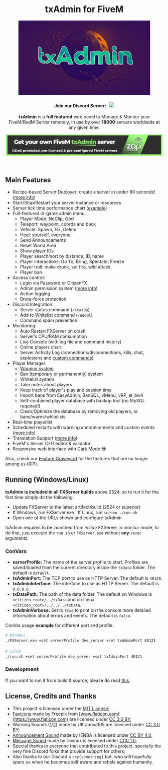 <p align="center">
	<h1 align="center">
		txAdmin for FiveM
	</h1>
	<p align="center">
		<img width="420" height="237" src="docs/banner.png">
	</p>
	<h4 align="center">
		Join our Discord Server: &nbsp; <a href="https://discord.gg/AFAAXzq"><img src="https://discordapp.com/api/guilds/577993482761928734/widget.png?style=shield"></img></a>
	</h4>
	<p align="center">
		<b>txAdmin</b> is a <b>full featured</b> web panel to Manage & Monitor your FiveM/RedM Server remotely, in use by over <strong>18000</strong> servers worldwide at any given time.
	</p>
	<p align="center">
		<a href="https://zap-hosting.com/txadmin4" target="_blank" rel="noopener">
			<img src="docs/zaphosting.png" alt="zap-hosting"></img>
		</a>
	</p>
</p>

<br/>


## Main Features
- Recipe-based Server Deployer: create a server in under 60 seconds! ([more info](docs/recipe.md))
- Start/Stop/Restart your server instance or resources
- Server tick time performance chart ([example](https://i.imgur.com/VG8hpzr.gif))
- Full-featured in-game admin menu:
	- Player Mode: NoClip, God
	- Teleport:  waypoint, coords and back
	- Vehicle: Spawn, Fix, Delete
	- Heal: yourself, everyone
	- Send Announcements
	- Reset World Area
	- Show player IDs
	- Player search/sort by distance, ID, name
	- Player interactions: Go To, Bring, Spectate, Freeze
	- Player troll: make drunk, set fire, wild attack
	- Player ban
- Access control:
	- Login via Password or CitizenFX
	- Admin permission system ([more info](docs/permissions.md))
	- Action logging
	- Brute-force protection
- Discord Integration:
	- Server status command (`/status`)
	- Add to Whitelist command  (`/addwl`)
	- Command spam prevention
- Monitoring:
	- Auto Restart FXServer on crash
	- Server’s CPU/RAM consumption
	- Live Console (with log file and command history)
	- Online players chart
	- Server Activity Log (connections/disconnections, kills, chat, explosions and [custom commands](docs/custom_serverlog.md))
- Player Manager:
	- [Warning system](https://www.youtube.com/watch?v=DeE0-5vtZ4E)
	- Ban (temporary or permanently) system
	- Whitelist system
	- Take notes about players
	- Keep track of player's play and session time
	- Import bans from EasyAdmin, BanSQL, vMenu, vRP, el_bwh
	- Self-contained player database with backup tool (no MySQL required!)
	- Clean/Optimize the database by removing old players, or bans/warns/whitelists
- Real-time playerlist
- Scheduled restarts with warning announcements and custom events ([more info](docs/events.md))
- Translation Support ([more info](docs/translation.md))
- FiveM's Server CFG editor & validator
- Responsive web interface with Dark Mode 😎

Also, check our [Feature Graveyard](docs/feature_graveyard.md) for the features that are no longer among us (RIP).

## Running (Windows/Linux)
**txAdmin is included in all FXServer builds** above 2524, so to run it for the first time simply do the following:
- Update FXServer to the latest artifact/build (2524 or superior)
- If Windows, run FXServer.exe | If Linux, run `screen ./run.sh`
- Open one of the URLs shown and configure txAdmin

txAdmin requires to be launched from *inside* FXServer in monitor mode, to do that, just execute the `run.sh` or `FXServer.exe` without **any** `+exec` arguments.  
  
### ConVars
- **serverProfile:** The name of the server profile to start. Profiles are saved/loaded from the current directory inside the `txData` folder. The default is `default`.
- **txAdminPort:** The TCP port to use as HTTP Server. The default is `40120`.
- **txAdminInterface:** The interface to use as HTTP Server. The default is `0.0.0.0`.
- **txDataPath:** The path of the data folder. The default on Windows is `<citizen_root>/../txData` and on Linux `<citizen_root>/../../../txData`.
- **txAdminVerbose:** Set to `true` to print on the console more detailed information about errors and events. The default is `false`.
  
ConVar usage **example** for different port and profile:  
```bash
# Windows
./FXServer.exe +set serverProfile dev_server +set txAdminPort 40121

# Linux
./run.sh +set serverProfile dev_server +set txAdminPort 40121
```

### Development
If you want to run it from build & source, please do read [this](docs/development.md).


## License, Credits and Thanks
- This project is licensed under the [MIT License](https://github.com/tabarra/txAdmin/blob/master/LICENSE);
- [Favicons](https://www.flaticon.com/free-icon/support_1545728?term=gear%20wrench&page=2&position=11) made by Freepik from [www.flaticon.com](https://www.flaticon.com) are licensed under [CC 3.0 BY](http://creativecommons.org/licenses/by/3.0/);
- Warning Sounds ([1](https://freesound.org/people/Ultranova105/sounds/136756/)/[2](https://freesound.org/people/Ultranova105/sounds/136754/)) made by Ultranova105 are licensed under [CC 3.0 BY](http://creativecommons.org/licenses/by/3.0/);
- [Announcement Sound](https://freesound.org/people/IENBA/sounds/545495/) made by IENBA is licensed under [CC BY 4.0](https://creativecommons.org/licenses/by/4.0/);
- [Message Sound](https://freesound.org/people/Divinux/sounds/198414/) made by Divinux is licensed under [CC0 1.0](https://creativecommons.org/publicdomain/zero/1.0/);
- Special thanks to everyone that contributed to this project, specially the very fine Discord folks that provide support for others;
- Also thanks to our Discord's `sky{something}` bot, who will hopefully spare us when he becomes self aware and rebels against humanity. 
